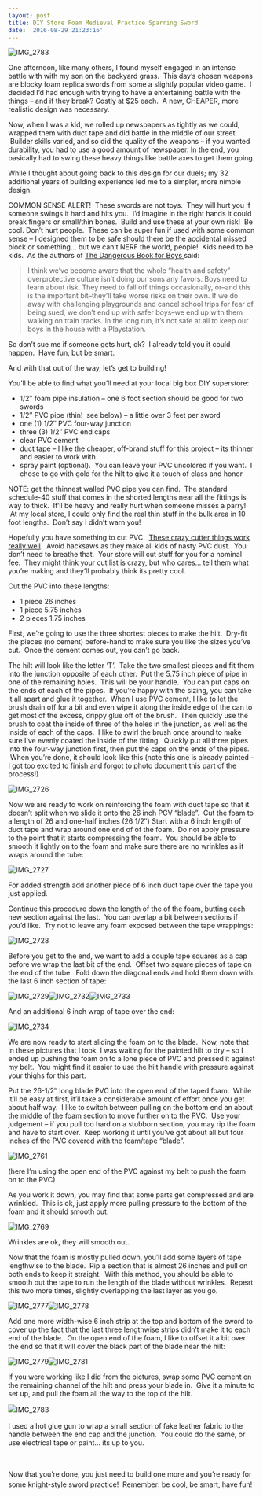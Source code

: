 ```yaml
---
layout: post
title: DIY Store Foam Medieval Practice Sparring Sword
date: '2016-08-29 21:23:16'
---
```



![IMG_2783](https://i2.wp.com/res.cloudinary.com/thecase/image/upload/h_225,w_300/v1514682980/IMG_2783_c5ecto.jpg?resize=300%2C225)

One afternoon, like many others, I found myself engaged in an intense battle with with my son on the backyard grass.  This day’s chosen weapons are blocky foam replica swords from some a slightly popular video game.  I decided I’d had enough with trying to have a entertaining battle with the things – and if they break? Costly at $25 each.  A new, CHEAPER, more realistic design was necessary.

Now, when I was a kid, we rolled up newspapers as tightly as we could, wrapped them with duct tape and did battle in the middle of our street.  Builder skills varied, and so did the quality of the weapons – if you wanted durability, you had to use a good amount of newspaper. In the end, you basically had to swing these heavy things like battle axes to get them going.

While I thought about going back to this design for our duels; my 32 additional years of building experience led me to a simpler, more nimble design.

COMMON SENSE ALERT!  These swords are not toys.  They will hurt you if someone swings it hard and hits you.  I’d imagine in the right hands it could break fingers or small/thin bones.  Build and use these at your own risk!  Be cool. Don’t hurt people.  These can be super fun if used with some common sense – I designed them to be safe should there be the accidental missed block or something… but we can’t NERF the world, people!  Kids need to be kids.  As the authors of [The Dangerous Book for Boys ](http://amzn.to/2c7GZKy)said:

> I think we’ve become aware that the whole “health and safety” overprotective culture isn’t doing our sons any favors. Boys need to learn about risk. They need to fall off things occasionally, or–and this is the important bit–they’ll take worse risks on their own. If we do away with challenging playgrounds and cancel school trips for fear of being sued, we don’t end up with safer boys–we end up with them walking on train tracks. In the long run, it’s not safe at all to keep our boys in the house with a Playstation.

So don’t sue me if someone gets hurt, ok?  I already told you it could happen.  Have fun, but be smart.

And with that out of the way, let’s get to building!

You’ll be able to find what you’ll need at your local big box DIY superstore:

- 1/2″ foam pipe insulation – one 6 foot section should be good for two swords
- 1/2″ PVC pipe (thin!  see below) – a little over 3 feet per sword
- one (1) 1/2″ PVC four-way junction
- three (3) 1/2″ PVC end caps
- clear PVC cement
- duct tape – I like the cheaper, off-brand stuff for this project – its thinner and easier to work with.
- spray paint (optional).  You can leave your PVC uncolored if you want.  I chose to go with gold for the hilt to give it a touch of class and honor

NOTE: get the thinnest walled PVC pipe you can find.  The standard schedule-40 stuff that comes in the shorted lengths near all the fittings is way to thick.  It’ll be heavy and really hurt when someone misses a parry!  At my local store, I could only find the real thin stuff in the bulk area in 10 foot lengths.  Don’t say I didn’t warn you!

Hopefully you have something to cut PVC.  [These crazy cutter things work really well](http://amzn.to/2ckKnTx).  Avoid hacksaws as they make all kids of nasty PVC dust.  You don’t need to breathe that.  Your store will cut stuff for you for a nominal fee.  They might think your cut list is crazy, but who cares… tell them what you’re making and they’ll probably think its pretty cool.

Cut the PVC into these lengths:

- 1 piece 26 inches
- 1 piece 5.75 inches
- 2 pieces 1.75 inches

First, we’re going to use the three shortest pieces to make the hilt.  Dry-fit the pieces (no cement) before-hand to make sure you like the sizes you’ve cut.  Once the cement comes out, you can’t go back.

The hilt will look like the letter ‘T’.  Take the two smallest pieces and fit them into the junction opposite of each other.  Put the 5.75 inch piece of pipe in one of the remaining holes.  This will be your handle.  You can put caps on the ends of each of the pipes.  If you’re happy with the sizing, you can take it all apart and glue it together.  When I use PVC cement, I like to let the brush drain off for a bit and even wipe it along the inside edge of the can to get most of the excess, drippy glue off of the brush.  Then quickly use the brush to coat the inside of three of the holes in the junction, as well as the inside of each of the caps.  I like to swirl the brush once around to make sure I’ve evenly coated the inside of the fitting.  Quickly put all three pipes into the four-way junction first, then put the caps on the ends of the pipes.  When you’re done, it should look like this (note this one is already painted – I got too excited to finish and forgot to photo document this part of the process!)

![IMG_2726](https://i0.wp.com/res.cloudinary.com/thecase/image/upload/h_300,w_225/v1514683019/IMG_2726_gbtema.jpg?resize=225%2C300)

Now we are ready to work on reinforcing the foam with duct tape so that it doesn’t split when we slide it onto the 26 inch PCV “blade”.  Cut the foam to a length of 26 and one-half inches (26 1/2″) Start with a 6 inch length of duct tape and wrap around one end of of the foam.  Do not apply pressure to the point that it starts compressing the foam.  You should be able to smooth it lightly on to the foam and make sure there are no wrinkles as it wraps around the tube:

![IMG_2727](https://i1.wp.com/res.cloudinary.com/thecase/image/upload/h_300,w_225/v1514683017/IMG_2727_ikfgdj.jpg?resize=225%2C300)

For added strength add another piece of 6 inch duct tape over the tape you just applied.

Continue this procedure down the length of the of the foam, butting each new section against the last.  You can overlap a bit between sections if you’d like.  Try not to leave any foam exposed between the tape wrappings:

![IMG_2728](https://i2.wp.com/res.cloudinary.com/thecase/image/upload/h_300,w_225/v1514683014/IMG_2728_sv3mto.jpg?resize=225%2C300)

Before you get to the end, we want to add a couple tape squares as a cap before we wrap the last bit of the end.  Offset two square pieces of tape on the end of the tube.  Fold down the diagonal ends and hold them down with the last 6 inch section of tape:

![IMG_2729](https://i0.wp.com/res.cloudinary.com/thecase/image/upload/h_300,w_225/v1514683012/IMG_2729_iz4aje.jpg?resize=225%2C300)![IMG_2732](https://i2.wp.com/res.cloudinary.com/thecase/image/upload/h_300,w_225/v1514683005/IMG_2732_jjlmy5.jpg?resize=225%2C300)![IMG_2733](https://i0.wp.com/res.cloudinary.com/thecase/image/upload/h_225,w_300/v1514683003/IMG_2733_rj7iam.jpg?resize=300%2C225)

And an additional 6 inch wrap of tape over the end:

![IMG_2734](https://i1.wp.com/res.cloudinary.com/thecase/image/upload/h_225,w_300/v1514683001/IMG_2734_yjzjp8.jpg?resize=300%2C225)

We are now ready to start sliding the foam on to the blade.  Now, note that in these pictures that I took, I was waiting for the painted hilt to dry – so I ended up pushing the foam on to a lone piece of PVC and pressed it against my belt.  You might find it easier to use the hilt handle with pressure against your thighs for this part.

Put the 26-1/2″ long blade PVC into the open end of the taped foam.  While it’ll be easy at first, it’ll take a considerable amount of effort once you get about half way.  I like to switch between pulling on the bottom end an about the middle of the foam section to move further on to the PVC.  Use your judgement – if you pull too hard on a stubborn section, you may rip the foam and have to start over.  Keep working it until you’ve got about all but four inches of the PVC covered with the foam/tape “blade”.

![IMG_2761](https://i0.wp.com/res.cloudinary.com/thecase/image/upload/h_300,w_300/v1514682996/IMG_2761_jt1vcs.jpg?resize=300%2C300)

(here I’m using the open end of the PVC against my belt to push the foam on to the PVC)

As you work it down, you may find that some parts get compressed and are wrinkled.  This is ok, just apply more pulling pressure to the bottom of the foam and it should smooth out.

![IMG_2769](https://i1.wp.com/res.cloudinary.com/thecase/image/upload/h_300,w_300/v1514682994/IMG_2769_cpsqes.jpg?resize=300%2C300)

Wrinkles are ok, they will smooth out.

Now that the foam is mostly pulled down, you’ll add some layers of tape lengthwise to the blade.  Rip a section that is almost 26 inches and pull on both ends to keep it straight.  With this method, you should be able to smooth out the tape to run the length of the blade without wrinkles.  Repeat this two more times, slightly overlapping the last layer as you go.

![IMG_2777](https://i0.wp.com/res.cloudinary.com/thecase/image/upload/h_300,w_225/v1514682991/IMG_2777_miabmd.jpg?resize=225%2C300)![IMG_2778](https://i1.wp.com/res.cloudinary.com/thecase/image/upload/h_300,w_225/v1514682989/IMG_2778_vvrtbm.jpg?resize=225%2C300)

Add one more width-wise 6 inch strip at the top and bottom of the sword to cover up the fact that the last three lengthwise strips didn’t make it to each end of the blade.  On the open end of the foam, I like to offset it a bit over the end so that it will cover the black part of the blade near the hilt:

![IMG_2779](https://i1.wp.com/res.cloudinary.com/thecase/image/upload/h_300,w_225/v1514682986/IMG_2779_rpkrug.jpg?resize=225%2C300)![IMG_2781](https://i2.wp.com/res.cloudinary.com/thecase/image/upload/h_300,w_225/v1514682984/IMG_2781_srorrv.jpg?resize=225%2C300)

If you were working like I did from the pictures, swap some PVC cement on the remaining channel of the hilt and press your blade in.  Give it a minute to set up, and pull the foam all the way to the top of the hilt.

<span style="line-height: 1.5;">![IMG_2783](https://i2.wp.com/res.cloudinary.com/thecase/image/upload/h_225,w_300/v1514682980/IMG_2783_c5ecto.jpg?resize=300%2C225)</span>

I used a hot glue gun to wrap a small section of fake leather fabric to the handle between the end cap and the junction.  You could do the same, or use electrical tape or paint… its up to you.

 

<span style="line-height: 1.5;">Now that you’re done, you just need to build one more and you’re ready for some knight-style sword practice!  Remember: be cool, be smart, have fun!</span>


